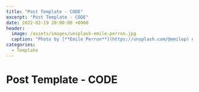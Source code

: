 ```yaml
---
title: "Post Template - CODE"
excerpt: "Post Template - CODE"
date: 2022-02-19 20:00:00 +0900
header:
  image: /assets/images/unsplash-emile-perron.jpg
  caption: "Photo by [**Emile Perron**](https://unsplash.com/@emilep) on [**Unsplash**](https://unsplash.com/)"
categories:
  - Template
---
```

# Post Template - CODE
